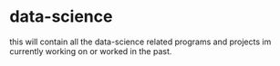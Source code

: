 # data-science
this will contain all the data-science related programs and projects im currently working on or worked in the past.
